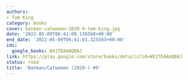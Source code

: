 ```yaml
---
authors:
- Tom King
category: books
cover: batman-catwoman-2020-9-tom-king.jpg
date: '2022-05-09T06:41:00.136568+00:00'
end_date: '2022-05-09T06:41:01.325503+00:00'
ids:
  google_books: WX1TEAAAQBAJ
link: https://play.google.com/store/books/details?id=WX1TEAAAQBAJ
status: read
title: 'Batman/Catwoman (2020-) #9'
---
```

